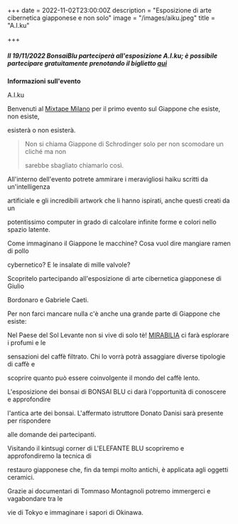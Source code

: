 +++
date = 2022-11-02T23:00:00Z
description = "Esposizione di arte cibernetica giapponese e non solo"
image = "/images/aiku.jpeg"
title = "A.I.ku"

+++
##### Il 19/11/2022 BonsaiBlu parteciperà all'esposizione A.I.ku; è possibile partecipare gratuitamente prenotando il biglietto [qui](https://bit.ly/AIku-19Novembre2022 "Biglietti A.I.ku")

##### 

**Informazioni sull'evento**

A.I.ku

Benvenuti al [Mixtape Milano](https://www.mixtapemilano.it/ "Mixtape Milano") per il primo evento sul Giappone che esiste, non esiste,

esisterà o non esisterà.

> Non si chiama Giappone di Schrodinger solo per non scomodare un cliché ma non
>
> sarebbe sbagliato chiamarlo così.

All'interno dell'evento potrete ammirare i meravigliosi haiku scritti da un'intelligenza

artificiale e gli incredibili artwork che li hanno ispirati, anche questi creati da un

potentissimo computer in grado di calcolare infinite forme e colori nello spazio latente.

Come immaginano il Giappone le macchine? Cosa vuol dire mangiare ramen di pollo

cybernetico? E le insalate di mille valvole?

Scopritelo partecipando all'esposizione di arte cibernetica giapponese di Giulio

Bordonaro e Gabriele Caeti.

Per non farci mancare nulla c'è anche una grande parte di Giappone che esiste:

Nel Paese del Sol Levante non si vive di solo tè! [MIRABILIA](https://www.mirabilia.coffee/ "Mirabilia Cofee") ci farà esplorare i profumi e le

sensazioni del caffè filtrato. Chi lo vorrà potrà assaggiare diverse tipologie di caffè e

scoprire quanto può essere coinvolgente il mondo del caffè lento.

L'esposizione dei bonsai di BONSAI BLU ci darà l'opportunità di conoscere e approfondire

l'antica arte dei bonsai. L'affermato istruttore Donato Danisi sarà presente per rispondere

alle domande dei partecipanti.

Visitando il kintsugi corner di L'ELEFANTE BLU scopriremo e approfondiremo la tecnica di

restauro giapponese che, fin da tempi molto antichi, è applicata agli oggetti ceramici.

Grazie ai documentari di Tommaso Montagnoli potremo immergerci e vagabondare tra le

vie di Tokyo e immaginare i sapori di Okinawa.